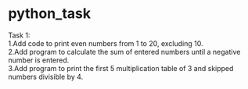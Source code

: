# python_task
Task 1:<br>
   1.Add code to print even numbers from 1 to 20, excluding 10.<br>
   2.Add program to calculate the sum of entered numbers until a negative number is entered. <br>
   3.Add program to print the first 5 multiplication table of 3 and skipped numbers divisible by 4. <br>
